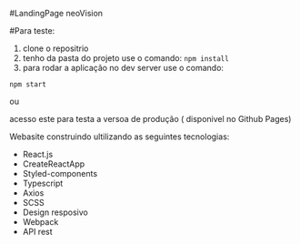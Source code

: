 #LandingPage neoVision 

#Para teste:
1. clone o repositrio
2. tenho da pasta do projeto use o comando:
 `npm install`
3. para rodar a aplicação no dev server use o comando:

`npm start`

ou

acesso este para testa a versoa de produção ( disponivel no Github Pages)





Webasite construindo ultilizando as seguintes tecnologias:
  - React.js
  - CreateReactApp
  - Styled-components
  - Typescript 
  - Axios 
  - SCSS 
  - Design resposivo 
  - Webpack
  - API rest
 
 


